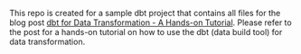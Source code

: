 This repo is created for a sample dbt project that contains all files for the blog post [dbt for Data Transformation - A Hands-on Tutorial](https://ealizadeh.com/blog/dbt-tutorial).
Please refer to the post for a hands-on tutorial on how to use the dbt (data build tool) for data transformation. 
